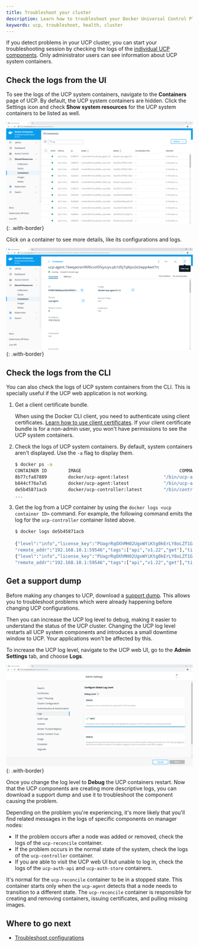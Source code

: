 ```yaml
---
title: Troubleshoot your cluster
description: Learn how to troubleshoot your Docker Universal Control Plane cluster.
keywords: ucp, troubleshoot, health, cluster
---
```


If you detect problems in your UCP cluster, you can start your troubleshooting
session by checking the logs of the
[individual UCP components](../../ucp-architecture.md). Only administrator users can
see information about UCP system containers.

## Check the logs from the UI

To see the logs of the UCP system containers, navigate to the **Containers**
page of UCP. By default, the UCP system containers are hidden. Click
the Settings icon and check **Show system resources** for the UCP system
containers to be listed as well.

![](../../images/troubleshoot-with-logs-1.png){: .with-border}

Click on a container to see more details, like its configurations and logs.

![](../../images/troubleshoot-with-logs-2.png){: .with-border}

## Check the logs from the CLI

You can also check the logs of UCP system containers from the CLI. This is
specially useful if the UCP web application is not working.

1. Get a client certificate bundle.

    When using the Docker CLI client, you need to authenticate using client
    certificates.
    [Learn how to use client certificates](../../user-access/cli.md).
    If your client certificate bundle is for a non-admin user, you won't have
    permissions to see the UCP system containers.

2.  Check the logs of UCP system containers. By default, system containers
    aren't displayed. Use the `-a` flag to display them.

    ```bash
    $ docker ps -a
    CONTAINER ID        IMAGE                                     COMMAND                  CREATED             STATUS                     PORTS                                                                             NAMES
    8b77cfa87889        docker/ucp-agent:latest             "/bin/ucp-agent re..."   3 hours ago         Exited (0) 3 hours ago                                                                                       ucp-reconcile
    b844cf76a7a5        docker/ucp-agent:latest             "/bin/ucp-agent agent"   3 hours ago         Up 3 hours                 2376/tcp                                                                          ucp-agent.tahzo3m4xjwhtsn6l3n8oc2bf.xx2hf6dg4zrphgvy2eohtpns9
    de5b45871acb        docker/ucp-controller:latest        "/bin/controller s..."   3 hours ago         Up 3 hours (unhealthy)     0.0.0.0:443->8080/tcp                                                             ucp-controller
    ...
    ```

 3. Get the log from a UCP container by using the `docker logs <ucp container ID>`
    command. For example, the following command emits the log for the
    `ucp-controller` container listed above.  

    ```bash
    $ docker logs de5b45871acb

    {"level":"info","license_key":"PUagrRqOXhMH02UgxWYiKtg0kErLY8oLZf1GO4Pw8M6B","msg":"/v1.22/containers/ucp/ucp-controller/json",
    "remote_addr":"192.168.10.1:59546","tags":["api","v1.22","get"],"time":"2016-04-25T23:49:27Z","type":"api","username":"dave.lauper"}
    {"level":"info","license_key":"PUagrRqOXhMH02UgxWYiKtg0kErLY8oLZf1GO4Pw8M6B","msg":"/v1.22/containers/ucp/ucp-controller/logs",
    "remote_addr":"192.168.10.1:59546","tags":["api","v1.22","get"],"time":"2016-04-25T23:49:27Z","type":"api","username":"dave.lauper"}
    ```

## Get a support dump

Before making any changes to UCP, download a [support dump](../../../get-support.md).
This allows you to troubleshoot problems which were already happening before
changing UCP configurations.

Then you can increase the UCP log level to debug, making it easier to understand
the status of the UCP cluster. Changing the UCP log level restarts all UCP
system components and introduces a small downtime window to UCP. Your
applications won't be affected by this.

To increase the UCP log level, navigate to the UCP web UI, go to the
**Admin Settings** tab, and choose **Logs**.

![](../../images/troubleshoot-with-logs-3.png){: .with-border}

Once you change the log level to **Debug** the UCP containers restart.
Now that the UCP components are creating more descriptive logs, you can
download a support dump and use it to troubleshoot the component causing the
problem.

Depending on the problem you're experiencing, it's more likely that you'll
find related messages in the logs of specific components on manager nodes:

* If the problem occurs after a node was added or removed, check the logs
  of the `ucp-reconcile` container.
* If the problem occurs in the normal state of the system, check the logs
  of the `ucp-controller` container.
* If you are able to visit the UCP web UI but unable to log in, check the
  logs of the `ucp-auth-api` and `ucp-auth-store` containers.

It's normal for the `ucp-reconcile` container to be in a stopped state. This
container starts only when the `ucp-agent` detects that a node needs to
transition to a different state. The `ucp-reconcile` container is responsible
for creating and removing containers, issuing certificates, and pulling
missing images.

## Where to go next

- [Troubleshoot configurations](troubleshoot-configurations.md)
